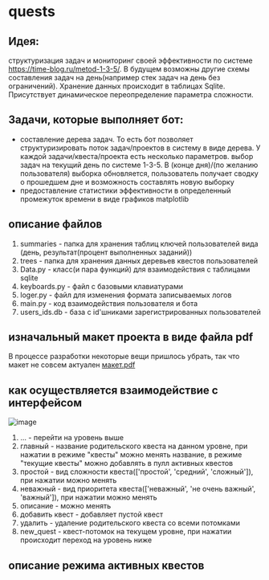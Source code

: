 # quests
## Идея:
структуризация задач и мониторинг своей эффективности по системе https://time-blog.ru/metod-1-3-5/. В будущем возможны другие схемы составления задач на день(например стек задач на день без ограничений). Хранение данных происходит в таблицах Sqlite. Присутствует динамическое переопределение параметра сложности.

## Задачи, которые выполняет бот:
* составление дерева задач. То есть бот позволяет структуризировать поток задач/проектов в систему в виде дерева. У каждой задачи/квеста/проекта есть несколько параметров.
выбор задач на текущий день по системе 1-3-5. В (конце дня)/(по желанию пользователя) выборка обновляется, пользователь получает сводку о прошедшем дне и возможность составлять новую выборку
* предоставление статистики эффективности в определенный промежуток времени в виде графиков matplotlib

## 
## описание файлов
1. summaries - папка для хранения таблиц ключей пользователей вида (день, результат(процент выполненных заданий))
2. trees - папка для хранения данных деревьев квестов пользователей
3. Data.py - класс(и пара функций) для взаимодействия с таблицами sqlite
4. keyboards.py - файл с базовыми клавиатурами
5. loger.py - файл для изменения формата записываемых логов
6. main.py - код взаимодействия пользователя и бота
7. users_ids.db - база с id'шниками зарегистрированных пользователей

## изначальный макет проекта в виде файла pdf
В процессе разработки некоторые вещи пришлось убрать, так что макет не совсем актуален
[макет.pdf](https://github.com/skitarii01/quests/files/6862463/default.pdf)


## как осуществляется взаимодействие c интерфейсом
![image](https://user-images.githubusercontent.com/44062411/126644569-37eb15ec-3e79-4408-bf19-6d4cc6102471.png)
1. ... - перейти на уровень выше
2. главный - название родительского квеста на данном уровне, при нажатии в режиме "квесты" можно менять название, в режиме "текущие квесты" можно добавлять в пулл активных квестов
3. простой - вид сложности квеста(['простой', 'средний', 'сложный']), при нажатии можно менять
4. неважный - вид приоритета квеста(['неважный', 'не очень важный', 'важный']), при нажатии можно менять
5. описание - можно менять
6. добавить квест - добавляет пустой квест
7. удалить - удаление родительского квеста со всеми потомками
8. new_quest - квест-потомок на текущем уровне, при нажатии происходит переход на уровень ниже

## описание режима активных квестов

